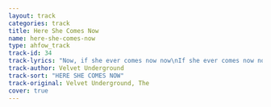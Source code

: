 ```yaml
---
layout: track
categories: track
title: Here She Comes Now
name: here-she-comes-now
type: ahfow_track
track-id: 34
track-lyrics: "Now, if she ever comes now now\nIf she ever comes now now\nIf she ever comes now now\nNow, if she ever comes now now\nIf she ever comes now now\nIf she ever comes now now\n\nOh, she looks so good\nAnd oh, she's made out of wood\nJust look and see\nShe's made out of wood\nJust look and see now now now\nMade out of wood now"
track-author: Velvet Underground
track-sort: "HERE SHE COMES NOW"
track-original: Velvet Underground, The
cover: true
---
```

